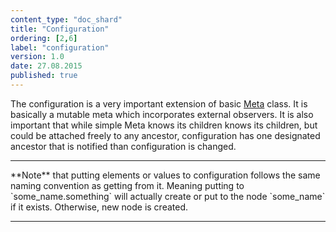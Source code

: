 ```yaml
---
content_type: "doc_shard"
title: "Configuration"
ordering: [2,6]
label: "configuration"
version: 1.0
date: 27.08.2015
published: true
---
```

The configuration is a very important extension of basic [Meta](#meta_structure) class. 
It is basically a mutable meta which incorporates 
external observers. It is also important that while simple Meta knows its children knows its children, 
but could be attached freely to any ancestor, configuration has one designated ancestor that is 
notified than configuration is changed.

<hr>
**Note** that putting elements or values to configuration follows the same naming convention as getting from it. 
Meaning putting to `some_name.something` will actually create or put to the node `some_name` if it exists. 
Otherwise, new node is created.
<hr>
